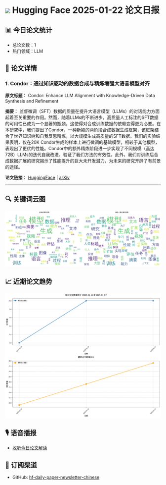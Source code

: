 
# <img src="https://huggingface.co/datasets/huggingface/brand-assets/resolve/main/hf-logo.png" width="30"/> Hugging Face 2025-01-22 论文日报

## 📊 今日论文统计
- 总论文数：1
- 热门领域：LLM

## 📝 论文详情


### 1. Condor：通过知识驱动的数据合成与精炼增强大语言模型对齐

**原文标题：** Condor: Enhance LLM Alignment with Knowledge-Driven Data Synthesis and
  Refinement

**摘要：**
监督微调（SFT）数据的质量在提升大语言模型（LLMs）的对话能力方面起着至关重要的作用。然而，随着LLMs的不断进步，高质量人工标注的SFT数据的可用性已成为一个显著的瓶颈，这使得对合成训练数据的依赖变得更为必要。在本研究中，我们提出了Condor，一种新颖的两阶段合成数据生成框架，该框架结合了世界知识树和自我反思精炼，以大规模生成高质量的SFT数据。我们的实验结果表明，仅在20K Condor生成的样本上进行微调的基础模型，相较于其他模型，表现出了更优的性能。Condor中的额外精炼阶段进一步实现了不同规模（高达72B）LLMs的迭代自我改进，验证了我们方法的有效性。此外，我们对训练后合成数据扩展的研究揭示了性能提升的巨大未开发潜力，为未来的研究开辟了有前景的途径。

**论文链接：** [HuggingFace](https://huggingface.co/papers/2501.12273) | [arXiv](https://arxiv.org/abs/2501.12273)



---


## 🔍 关键词云图
![关键词云图](../images/keywords_wordcloud.png)

## 📈 近期论文趋势
![论文趋势](../images/daily_papers.png)

## 🎙️ 语音播报
- [收听今日论文解读](../audio/2025-01-22_daily_papers.mp3)

## 📱 订阅渠道
- GitHub: [hf-daily-paper-newsletter-chinese](https://github.com/2404589803/hf-daily-paper-newsletter-chinese)